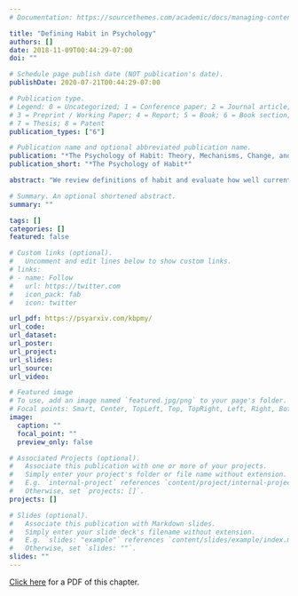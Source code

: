 ```yaml
---
# Documentation: https://sourcethemes.com/academic/docs/managing-content/

title: "Defining Habit in Psychology"
authors: []
date: 2018-11-09T00:44:29-07:00
doi: ""

# Schedule page publish date (NOT publication's date).
publishDate: 2020-07-21T00:44:29-07:00

# Publication type.
# Legend: 0 = Uncategorized; 1 = Conference paper; 2 = Journal article;
# 3 = Preprint / Working Paper; 4 = Report; 5 = Book; 6 = Book section;
# 7 = Thesis; 8 = Patent
publication_types: ["6"]

# Publication name and optional abbreviated publication name.
publication: "*The Psychology of Habit: Theory, Mechanisms, Change, and Contexts*"
publication_short: "*The Psychology of Habit*"

abstract: "We review definitions of habit and evaluate how well current measures capture these definitions.  Habits are context-behavior associations in memory that develop as people repeatedly experience rewards for a given action in a given context. Habitual behavior is cued directly by context and does not require supporting goals and conscious intentions. As we explain, goals are important to initiate behavior repetition and to inhibit unwanted habit performance, and in addition can be inferred from habits. To date, research has relied on self-report methods to measure habit. These measures, by themselves, may fall short of adequately testing key features of habit, such as context dependence, or dissociating habitual and non-habitual influences on behavior. By augmenting self-reports with implicit, behavioral, and ecological momentary assessment methods, researchers can gain a more complete understanding of habits and their role in shaping behavior."

# Summary. An optional shortened abstract.
summary: ""

tags: []
categories: []
featured: false

# Custom links (optional).
#   Uncomment and edit lines below to show custom links.
# links:
# - name: Follow
#   url: https://twitter.com
#   icon_pack: fab
#   icon: twitter

url_pdf: https://psyarxiv.com/kbpmy/
url_code:
url_dataset:
url_poster:
url_project:
url_slides:
url_source:
url_video:

# Featured image
# To use, add an image named `featured.jpg/png` to your page's folder. 
# Focal points: Smart, Center, TopLeft, Top, TopRight, Left, Right, BottomLeft, Bottom, BottomRight.
image:
  caption: ""
  focal_point: ""
  preview_only: false

# Associated Projects (optional).
#   Associate this publication with one or more of your projects.
#   Simply enter your project's folder or file name without extension.
#   E.g. `internal-project` references `content/project/internal-project/index.md`.
#   Otherwise, set `projects: []`.
projects: []

# Slides (optional).
#   Associate this publication with Markdown slides.
#   Simply enter your slide deck's filename without extension.
#   E.g. `slides: "example"` references `content/slides/example/index.md`.
#   Otherwise, set `slides: ""`.
slides: ""
---
```

[Click here](https://psyarxiv.com/kbpmy/) for a PDF of this chapter.
